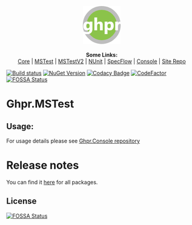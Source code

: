 <p align="center">
  <a href="https://ghpreporter.github.io/"><img src="https://github.com/GHPReporter/GHPReporter.github.io/blob/master/img/logo-small.png?raw=true" alt="Project icon"></a>
  <br><br>
  <b>Some Links:</b><br>
  <a href="https://github.com/GHPReporter/Ghpr.Core">Core</a> |
  <a href="https://github.com/GHPReporter/Ghpr.MSTest">MSTest</a> |
  <a href="https://github.com/GHPReporter/Ghpr.MSTestV2">MSTestV2</a> |
  <a href="https://github.com/GHPReporter/Ghpr.NUnit">NUnit</a> |
  <a href="https://github.com/GHPReporter/Ghpr.SpecFlow">SpecFlow</a> |
  <a href="https://github.com/GHPReporter/Ghpr.Console">Console</a> |
  <a href="https://github.com/GHPReporter/GHPReporter.github.io/">Site Repo</a>
</p>

[![Build status](https://ci.appveyor.com/api/projects/status/0surlhjtkckdiw18?svg=true)](https://ci.appveyor.com/project/elv1s42/ghpr-mstest)
[![NuGet Version](https://img.shields.io/nuget/v/Ghpr.MSTest.svg)](https://www.nuget.org/packages/Ghpr.MSTest)
[![Codacy Badge](https://api.codacy.com/project/badge/Grade/2ce591a041dd418484acbf229d95d359)](https://www.codacy.com/app/GHPReporter/Ghpr.MSTest?utm_source=github.com&amp;utm_medium=referral&amp;utm_content=GHPReporter/Ghpr.MSTest&amp;utm_campaign=Badge_Grade)
[![CodeFactor](https://www.codefactor.io/repository/github/ghpreporter/ghpr.mstest/badge)](https://www.codefactor.io/repository/github/ghpreporter/ghpr.mstest)
[![FOSSA Status](https://app.fossa.io/api/projects/git%2Bgithub.com%2FGHPReporter%2FGhpr.MSTest.svg?type=shield)](https://app.fossa.io/projects/git%2Bgithub.com%2FGHPReporter%2FGhpr.MSTest?ref=badge_shield)

# Ghpr.MSTest

## Usage:

For usage details please see [Ghpr.Console repository](https://github.com/GHPReporter/Ghpr.Console#usage)

# Release notes

You can find it [here](https://github.com/GHPReporter/Ghpr.Core/blob/master/RELEASE_NOTES.md) for all packages.


## License
[![FOSSA Status](https://app.fossa.io/api/projects/git%2Bgithub.com%2FGHPReporter%2FGhpr.MSTest.svg?type=large)](https://app.fossa.io/projects/git%2Bgithub.com%2FGHPReporter%2FGhpr.MSTest?ref=badge_large)
